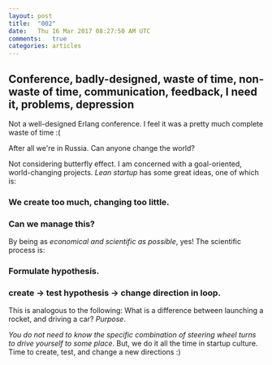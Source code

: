 ```yaml
---
layout: post
title:  "002"
date:   Thu 16 Mar 2017 08:27:50 AM UTC
comments:   true
categories: articles
---
```



## Conference, badly-designed, waste of time, non-waste of time, communication, feedback, I need it, problems, depression

Not a well-designed Erlang conference. I feel it was a pretty much complete waste of time :(

After all we're in Russia. Can anyone change the world?

Not considering butterfly effect. I am concerned with a goal-oriented, world-changing projects.
*Lean startup* has some great ideas, one of which is:


### We create too much, changing too little.
### Can we manage this?

By being as *economical and scientific as possible*, yes!
The scientific process is:

### Formulate hypothesis.
### create -> test hypothesis -> change direction in loop.

This is analogous to the following:
What is a difference between launching a rocket, and driving a car? *Purpose*.

*You do not need to know the specific combination of steering wheel turns to drive yourself to some place*.
But, we do it all the time in startup culture. Time to create, test, and change a new directions :)



